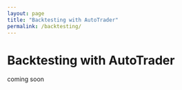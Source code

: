 ```yaml
---
layout: page
title: "Backtesting with AutoTrader"
permalink: /backtesting/
---
```


# Backtesting with AutoTrader
coming soon
